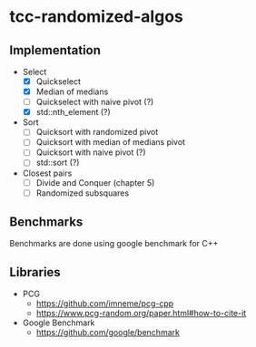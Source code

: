 # tcc-randomized-algos

## Implementation

- Select
    - [x] Quickselect
    - [x] Median of medians
    - [ ] Quickselect with naive pivot (?)
    - [x] std::nth_element (?)
- Sort
    - [ ] Quicksort with randomized pivot
    - [ ] Quicksort with median of medians pivot
    - [ ] Quicksort with naive pivot (?)
    - [ ] std::sort (?)
- Closest pairs
    - [ ] Divide and Conquer (chapter 5)
    - [ ] Randomized subsquares

## Benchmarks

Benchmarks are done using google benchmark for C++

## Libraries

- PCG
    - https://github.com/imneme/pcg-cpp
    - https://www.pcg-random.org/paper.html#how-to-cite-it
- Google Benchmark
    - https://github.com/google/benchmark
